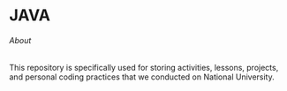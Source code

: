 # JAVA
###### About
This repository is specifically used for storing activities, lessons, projects, and personal coding practices that we conducted on National University.  
